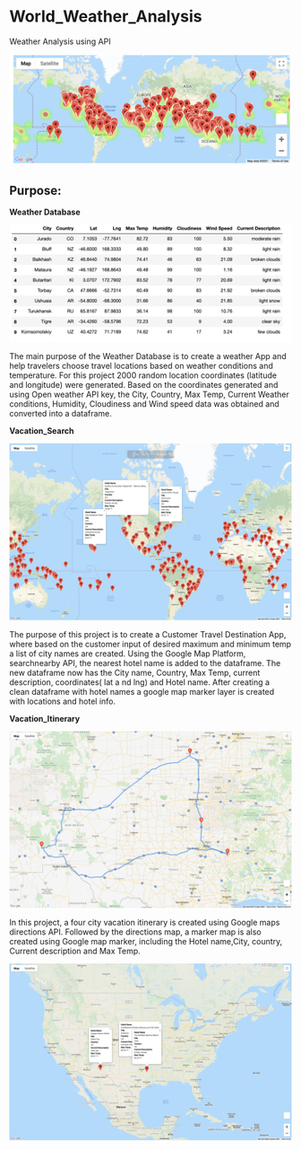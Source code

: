 # World_Weather_Analysis

Weather Analysis using API

![Figure1](Heatmap.png)

## Purpose:

**Weather Database**

![Figure2](Weather_Database/City_weather.png)

The main purpose of the Weather Database is to create a weather App and help travelers choose travel locations based on weather conditions and temperature. For this project 2000 random location coordinates (latitude and longitude) were generated. Based on the coordinates generated and using Open weather API key, the City, Country, Max Temp, Current Weather conditions, Humidity, Cloudiness and Wind speed data was obtained and converted into a dataframe.

**Vacation_Search**

![Figure3](Vacation_Search/WeatherPy_vacation_map.png)

The purpose of this project is to create a Customer Travel Destination App, where based on the customer input of desired maximum and minimum temp a list of city names are created. Using the Google Map Platform, searchnearby API, the nearest hotel name is added to the dataframe. The new dataframe now has the City name, Country, Max Temp, current description, coordinates( lat a nd lng) and Hotel name. After creating a clean dataframe with hotel names a google map marker layer is created with locations and hotel info.

**Vacation_Itinerary**

![Figure3](Vacation_Itinerary/WeatherPy_travel_map.png)

In this project, a four city vacation itinerary is created using Google maps directions API. Followed by the directions map, a marker map is also created using Google map marker, including the Hotel name,City, country, Current description and Max Temp.

![Figure4](Vacation_Itinerary/WeatherPy_travel_map_marker.png)


